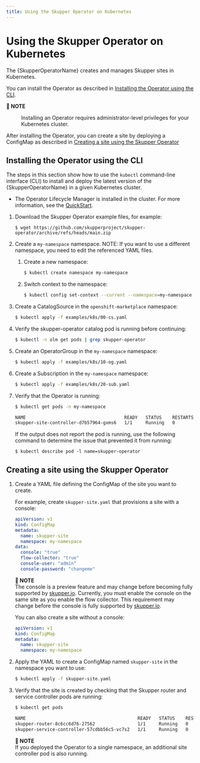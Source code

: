 ```yaml
---
title: Using the Skupper Operator on Kubernetes
---
```

# Using the Skupper Operator on Kubernetes

The {SkupperOperatorName} creates and manages Skupper sites in Kubernetes.

You can install the Operator as described in [Installing the Operator using the CLI](#installing-the-operator-using-the-cli).

<dl><dt><strong>📌 NOTE</strong></dt><dd>

Installing an Operator requires administrator-level privileges for your Kubernetes cluster.
</dd></dl>

After installing the Operator, you can create a site by deploying a ConfigMap as described in [Creating a site using the Skupper Operator](#creating-a-site-using-the-skupper-operator)

## Installing the Operator using the CLI

The steps in this section show how to use the `kubectl` command-line interface (CLI) to install and deploy the latest version of the {SkupperOperatorName} in a given Kubernetes cluster.

* The Operator Lifecycle Manager is installed in the cluster.
For more information, see the [QuickStart](https://olm.operatorframework.io/docs/getting-started/).

1. Download the Skupper Operator example files, for example:

   ```
   $ wget https://github.com/skupperproject/skupper-operator/archive/refs/heads/main.zip
   ```
2. Create a `my-namespace` namespace.
NOTE: If you want to use a different namespace, you need to edit the referenced YAML files.
   1. Create a new namespace:

      ```bash
      $ kubectl create namespace my-namespace
      ```
   2. Switch context to the namespace:

      ```bash
      $ kubectl config set-context --current --namespace=my-namespace
      ```
3. Create a CatalogSource in the `openshift-marketplace` namespace:

   ```bash
   $ kubectl apply -f examples/k8s/00-cs.yaml
   ```
4. Verify the skupper-operator catalog pod is running before continuing:

   ```bash
   $ kubectl -n olm get pods | grep skupper-operator
   ```
5. Create an OperatorGroup in the `my-namespace` namespace:

   ```bash
   $ kubectl apply -f examples/k8s/10-og.yaml
   ```
6. Create a Subscription  in the `my-namespace` namespace:

   ```bash
   $ kubectl apply -f examples/k8s/20-sub.yaml
   ```
7. Verify that the Operator is running:

   ```bash
   $ kubectl get pods -n my-namespace

   NAME                                     READY   STATUS    RESTARTS   AGE
   skupper-site-controller-d7b57964-gxms6   1/1     Running   0          1m
   ```

   If the output does not report the pod is running, use the following command to determine the issue that prevented it from running:

   ```
   $ kubectl describe pod -l name=skupper-operator
   ```

## Creating a site using the Skupper Operator

1. Create a YAML file defining the ConfigMap of the site you want to create.

   For example, create `skupper-site.yaml` that provisions a site with a console:

   ```yaml
   apiVersion: v1
   kind: ConfigMap
   metadata:
     name: skupper-site
     namespace: my-namespace
   data:
     console: "true"
     flow-collector: "true"
     console-user: "admin"
     console-password: "changeme"

   ```

   **📌 NOTE**\
   The console is a preview feature and may change before becoming fully supported by [skupper.io](https://skupper.io).
   Currently, you must enable the console on the same site as you enable the flow collector. This requirement may change before the console is fully supported by [skupper.io](https://skupper.io).

   You can also create a site without a console:

   ```yaml
   apiVersion: v1
   kind: ConfigMap
   metadata:
     name: skupper-site
     namespace: my-namespace
   ```
2. Apply the YAML to create a ConfigMap named `skupper-site` in the namespace you want to use:

   ```bash
   $ kubectl apply -f skupper-site.yaml
   ```
3. Verify that the site is created by checking that the Skupper router and service controller pods are running:

   ```bash
   $ kubectl get pods

   NAME                                          READY   STATUS    RESTARTS   AGE
   skupper-router-8c6cc6d76-27562                1/1     Running   0          40s
   skupper-service-controller-57cdbb56c5-vc7s2   1/1     Running   0          34s
   ```

   **📌 NOTE**\
   If you deployed the Operator to a single namespace, an additional site controller pod is also running.

